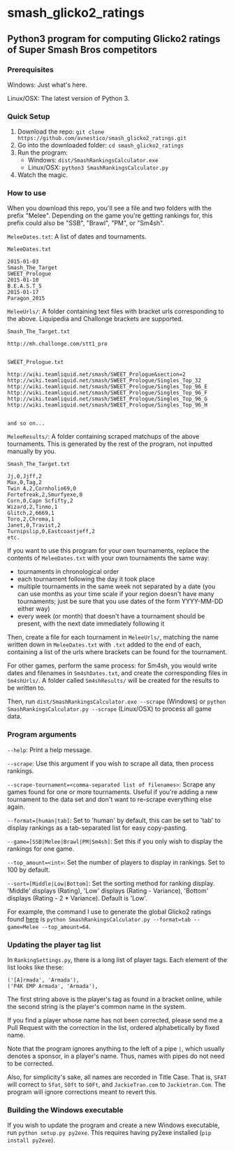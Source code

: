 # smash_glicko2_ratings

## Python3 program for computing Glicko2 ratings of Super Smash Bros competitors

### Prerequisites

Windows: Just what's here.

Linux/OSX: The latest version of Python 3.

### Quick Setup

1. Download the repo: `git clone https://github.com/avnestico/smash_glicko2_ratings.git`
2. Go into the downloaded folder: `cd smash_glicko2_ratings`
3. Run the program:
    * Windows: `dist/SmashRankingsCalculator.exe`
    * Linux/OSX: `python3 SmashRankingsCalculator.py`
4. Watch the magic.

### How to use

When you download this repo, you'll see a file and two folders with the prefix "Melee". Depending on the game you're getting rankings for, this prefix could also be "SSB", "Brawl", "PM", or "Sm4sh".

`MeleeDates.txt`: A list of dates and tournaments.

    MeleeDates.txt

    2015-01-03
    Smash_The_Target
    SWEET_Prologue
    2015-01-10
    B.E.A.S.T_5
    2015-01-17
    Paragon_2015
    
`MeleeUrls/`: A folder containing text files with bracket urls corresponding to the above. Liquipedia and Challonge brackets are supported.

    Smash_The_Target.txt
    
    http://mh.challonge.com/stt1_pro


    SWEET_Prologue.txt
    
    http://wiki.teamliquid.net/smash/SWEET_Prologue&section=2
    http://wiki.teamliquid.net/smash/SWEET_Prologue/Singles_Top_32
    http://wiki.teamliquid.net/smash/SWEET_Prologue/Singles_Top_96_E
    http://wiki.teamliquid.net/smash/SWEET_Prologue/Singles_Top_96_F
    http://wiki.teamliquid.net/smash/SWEET_Prologue/Singles_Top_96_G
    http://wiki.teamliquid.net/smash/SWEET_Prologue/Singles_Top_96_H

    
    and so on...
    
`MeleeResults/`: A folder containing scraped matchups of the above tournaments. This is generated by the rest of the program, not inputted manually by you.

    Smash_The_Target.txt
    
    Jj,0,Jjff,2
    Max,0,Tag,2
    Twin A,2,Cornholio69,0
    Fortefreak,2,Smurfyexe,0
    Corn,0,Capn Scfifty,2
    Wizard,2,Tinmo,1
    Glitch,2,6669,1
    Toro,2,Chroma,1
    Janet,0,Travist,2
    Turnipslip,0,Eastcoastjeff,2
    etc.
    
If you want to use this program for your own tournaments, replace the contents of `MeleeDates.txt` with your own tournaments the same way:

* tournaments in chronological order
* each tournament following the day it took place
* multiple tournaments in the same week not separated by a date (you can use months as your time scale if your region doesn't have many tournaments; just be sure that you use dates of the form YYYY-MM-DD either way)
* every week (or month) that doesn't have a tournament should be present, with the next date immediately following it

Then, create a file for each tournament in `MeleeUrls/`, matching the name written down in `MeleeDates.txt` with `.txt` added to the end of each, containing a list of the urls where brackets can be found for the tournament.

For other games, perform the same process: for Sm4sh, you would write dates and filenames in `Sm4shDates.txt`, and create the corresponding files in `Sm4shUrls/`. A folder called `Sm4shResults/` will be created for the results to be written to.

Then, run `dist/SmashRankingsCalculator.exe --scrape` (Windows) or `python SmashRankingsCalculator.py --scrape` (Linux/OSX) to process all game data.

### Program arguments

`--help`: Print a help message.

`--scrape`: Use this argument if you wish to scrape all data, then process rankings.

`--scrape-tournament=<comma-separated list of filenames>`: Scrape any games found for one or more tournaments. Useful if you're adding a new tournament to the data set and don't want to re-scrape everything else again.

`--format=[human|tab]`: Set to 'human' by default, this can be set to 'tab' to display rankings as a tab-separated list for easy copy-pasting.

`--game=[SSB|Melee|Brawl|PM|Sm4sh]`: Set this if you only wish to display the rankings for one game.

`--top_amount=<int>`: Set the number of players to display in rankings. Set to 100 by default.

`--sort=[Middle|Low|Bottom]`: Set the sorting method for ranking display. 'Middle' displays (Rating), 'Low' displays (Rating - Variance), 'Bottom' displays (Rating - 2 * Variance). Default is 'Low'.

For example, the command I use to generate the global Glicko2 ratings found [here](https://goo.gl/bK9By7) is `python SmashRankingsCalculator.py --format=tab --game=Melee --top_amount=64`.

### Updating the player tag list

In `RankingSettings.py`, there is a long list of player tags. Each element of the list looks like these:

    ('[A]rmada', 'Armada'),
    ('P4K EMP Armada', 'Armada'),
    
The first string above is the player's tag as found in a bracket online, while the second string is the player's common name in the system.

If you find a player whose name has not been corrected, please send me a Pull Request with the correction in the list, ordered alphabetically by fixed name.

Note that the program ignores anything to the left of a pipe `|`, which usually denotes a sponsor, in a player's name. Thus, names with pipes do not need to be corrected.

Also, for simplicity's sake, all names are recorded in Title Case. That is, `SFAT` will correct to `Sfat`, `S0ft` to `S0Ft`, and `JackieTran.com` to `Jackietran.Com`. The program will ignore corrections meant to revert this.

### Building the Windows executable

If you wish to update the program and create a new Windows executable, run `python setup.py py2exe`. This requires having py2exe installed (`pip install py2exe`).
